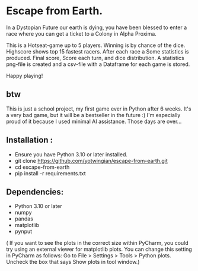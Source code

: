 
# Escape from Earth.
In a Dystopian Future our earth is dying, you have been blessed to enter a race where you can get a ticket to a Colony in Alpha Proxima.  

This is a Hotseat-game up to 5 players. Winning is by chance of the dice. Highscore shows top 15 fastest racers.
After each race a Some statistics is produced. Final score, Score each turn, and dice distribution.
A statistics png-file is created and a csv-file with a Dataframe for each game is stored.

 Happy playing!

## btw
This is just a school project, my first game ever in Python after 6 weeks. It's a very bad game, but it will be a bestseller in the future :)
I'm especially proud of it because I used minimal AI assistance. Those days are over... 

## Installation :
- Ensure you have Python 3.10 or later installed.
- git clone https://github.com/yotwingian/escape-from-earth.git
- cd escape-from-earth
- pip install -r requirements.txt

## Dependencies:
- Python 3.10 or later
- numpy
- pandas
- matplotlib
- pynput

( If you want to see the plots in the correct size within PyCharm, you could try using an external viewer for matplotlib plots.
You can change this setting in PyCharm as follows:
 Go to File > Settings > Tools > Python plots.
 Uncheck the box that says Show plots in tool window.)

